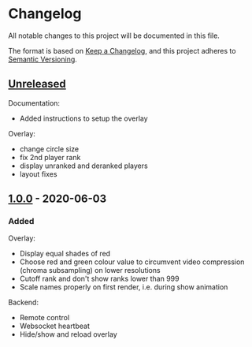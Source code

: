 # Changelog
All notable changes to this project will be documented in this file.

The format is based on [Keep a Changelog](https://keepachangelog.com/en/1.0.0/),
and this project adheres to [Semantic Versioning](https://semver.org/spec/v2.0.0.html).

## [Unreleased]
Documentation:
- Added instructions to setup the overlay

Overlay:
- change circle size
- fix 2nd player rank
- display unranked and deranked players
- layout fixes


## [1.0.0] - 2020-06-03
### Added
Overlay:
- Display equal shades of red
- Choose red and green colour value to circumvent video compression (chroma subsampling) on lower resolutions
- Cutoff rank and don't show ranks lower than 999
- Scale names properly on first render, i.e. during show animation

Backend:
- Remote control
- Websocket heartbeat
- Hide/show and reload overlay

[Unreleased]: https://github.com/aoe-assoc/aoe2-rating-overlay/compare/v1.0.0...HEAD
[1.0.0]: https://github.com/aoe-assoc/aoe2-rating-overlay/releases/tag/v1.0.0
